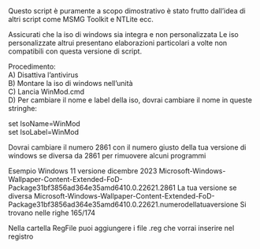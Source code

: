   
<p class="has-line-data" data-line-start="0" data-line-end="1">Questo script è puramente a scopo dimostrativo è stato frutto dall’idea di altri script come MSMG Toolkit e NTLite ecc.</p>
<p class="has-line-data" data-line-start="2" data-line-end="3">Assicurati che la iso di windows sia integra e non personalizzata Le iso personalizzate altrui presentano elaborazioni particolari a volte non compatibili con questa versione di script.</p>
<p class="has-line-data" data-line-start="4" data-line-end="9">Procedimento:<br>
A) Disattiva l’antivirus<br>
B) Montare la iso di windows nell’unità<br>
C) Lancia WinMod.cmd<br>
D) Per cambiare il nome e label della iso, dovrai cambiare il nome in queste stringhe:</p>
<p class="has-line-data" data-line-start="10" data-line-end="12">set IsoName=WinMod<br>
set IsoLabel=WinMod</p>
<p class="has-line-data" data-line-start="13" data-line-end="14">Dovrai cambiare il numero 2861 con il numero giusto della tua versione di windows se diversa da 2861 per rimuovere alcuni programmi</p>
<p class="has-line-data" data-line-start="15" data-line-end="16">Esempio Windows 11 versione dicembre 2023 Microsoft-Windows-Wallpaper-Content-Extended-FoD-Package31bf3856ad364e35amd6410.0.22621.2861 La tua versione se diversa Microsoft-Windows-Wallpaper-Content-Extended-FoD-Package31bf3856ad364e35amd6410.0.22621.numerodellatuaversione Si trovano nelle righe 165/174</p>
<p class="has-line-data" data-line-start="17" data-line-end="18">Nella cartella RegFile puoi aggiungere i file .reg che vorrai inserire nel registro</p>
